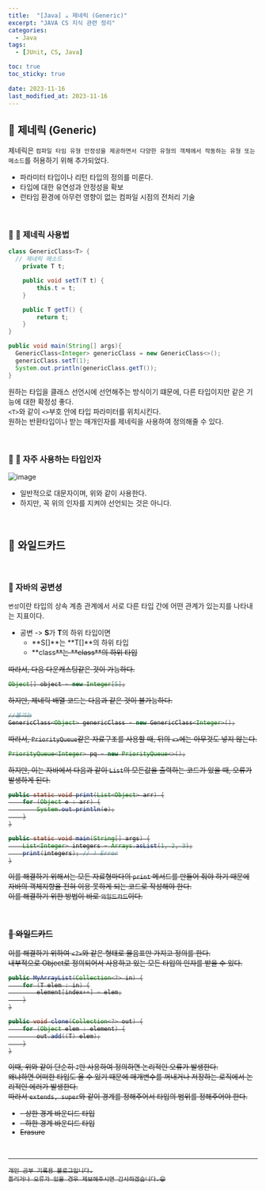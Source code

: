 ```yaml
---
title:  "[Java] ☕ 제네릭 (Generic)"
excerpt: "JAVA CS 지식 관련 정리"
categories:
  - Java
tags:
  - [JUnit, CS, Java]

toc: true
toc_sticky: true
 
date: 2023-11-16
last_modified_at: 2023-11-16
---
```


## 📖 제네릭 (Generic)

제네릭은 `컴파일 타임 유형 안정성을 제공하면서 다양한 유형의 객체에서 작동하는 유형 또는 메소드`를 허용하기 위해 추가되었다.  

- 파라미터 타입이나 리턴 타입의 정의를 미룬다.
- 타입에 대한 유연성과 안정성을 확보
- 런타임 환경에 아무런 영향이 없는 컴파일 시점의 전처리 기술

<br>

### 🍄 📖 제네릭 사용법

```java
class GenericClass<T> {
  // 제네릭 메소드
    private T t;

    public void setT(T t) {
        this.t = t;
    }

    public T getT() {
        return t;
    }
}

public void main(String[] args){
  GenericClass<Integer> genericClass = new GenericClass<>();
  genericClass.setT(1);
  System.out.println(genericClass.getT());
}
```

원하는 타입을 클래스 선언시에 선언해주는 방식이기 떄문에, 다른 타입이지만 같은 기능에 대한 확정성 좋다.  
`<T>`와 같이 `<>`부호 안에 타입 파라미터를 위치시킨다.  
원하는 반환타입이나 받는 매개인자를 제네릭을 사용하여 정의해줄 수 있다.  


<br>

### 🍄 📖 자주 사용하는 타입인자

![image](https://github.com/yyechan0602/yyechan0602.github.io/assets/37824506/4e4d1105-45df-47e4-8da4-1bdd36a8f833)

- 일반적으로 대문자이며, 위와 같이 사용한다. 
- 하지만, 꼭 위의 인자를 지켜야 선언되는 것은 아니다.

<br>

## 📖 와일드카드

<br>

### 🍄 자바의 공변셩

`변성`이란 타입의 상속 계층 관계에서 서로 다른 타입 간에 어떤 관계가 있는지를 나타내는 지표이다.  

- 공변 -> **S**가 **T**의 하위 타입이면
  - **S[]**는 **T[]**의 하위 타입
  - **class<S>**는 **class<T>**의 하위 타입

따라서, 다음 다운캐스팅같은 것이 가능하다.  

```java
Object[] object = new Integer[5];
```

하지만, 제네릭 배열 코드는 다음과 같은 것이 불가능하다.  

```java
//불가능
GenericClass<Object> genericClass = new GenericClass<Integer>();
```

따라서, `PriorityQueue`같은 자료구조를 사용할 때, 뒤의 `<>`에는 아무것도 넣지 않는다.  

```java
PriorityQueue<Integer> pq = new PriorityQueue<>();
```

하지만, 이는 자바에서 다음과 같이 `List`의 모든값을 출력하는 코드가 있을 때, 오류가 발생하게 된다.  

```java
public static void print(List<Object> arr) {
    for (Object e : arr) {
        System.out.println(e);
    }
}

public static void main(String[] args) {
    List<Integer> integers = Arrays.asList(1, 2, 3);
    print(integers); // ! Error
}
```

이를 해결하기 위해서는 모든 자료형마다의 `print` 메서드를 만들어 줘야 하기 때문에 자바의 객체지향을 전혀 이용 못하게 되는 코드로 작성해야 한다.  
이를 해결하기 위한 방법이 바로 `와일드카드`이다.   

<br>

### 🍄 와일드카드

이를 해결하기 위하여 `<?>`와 같은 형태로 물음표만 가지고 정의를 한다.  
내부적으로 Object로 정의되어서 사용하고 있는 모든 타입의 인자를 받을 수 있다.  

```java
public MyArrayList(Collection<?> in) {
    for (T elem : in) {
        element[index++] = elem;
    }
}

public void clone(Collection<?> out) {
    for (Object elem : element) {
        out.add((T) elem);
    }
}
```

이때, 위와 같이 단순히 `?`만 사용하여 정의하면 논리적인 오류가 발생한다.  
왜냐하면 어떠한 타입도 올 수 있기 때문에 매개변수를 꺼내거나 저장하는 로직에서 논리적인 에러가 발생한다.  
따라서 `extends, super`와 같이 경계를 정해주어서 타입의 범위를 정해주어야 한다.  

- <? extends T>
  - 상한 경계 바운디드 타입
- <? super T>
  - 하한 경계 바운디드 타입


- Erasure

<br>

***
    개인 공부 기록용 블로그입니다.
    틀리거나 오류가 있을 경우 제보해주시면 감사하겠습니다.😁